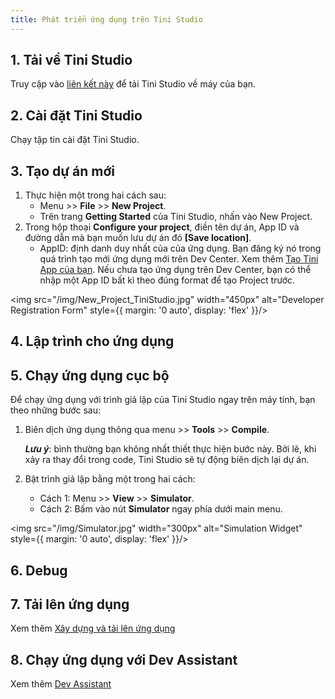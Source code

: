```yaml
---
title: Phát triển ứng dụng trên Tini Studio
---
```


## 1. Tải về Tini Studio
 
Truy cập vào [liên kết này](https://developers.tiki.vn/downloads) để tải Tini Studio về máy của bạn.

## 2. Cài đặt Tini Studio

Chạy tập tin cài đặt Tini Studio.

## 3. Tạo dự án mới

1. Thực hiện một trong hai cách sau:
   - Menu >> **File** >> **New Project**.
   - Trên trang **Getting Started** của Tini Studio, nhấn vào New Project.
2. Trong hộp thoại **Configure your project**, điền tên dự án, App ID và đường dẫn mà bạn muốn lưu dự án đó **[Save location]**.
   - AppID: định danh duy nhất của của ứng dụng. Bạn đăng ký nó trong quá trình tạo mới ứng dụng mới trên Dev Center. Xem thêm [Tạo Tini App của bạn](/docs/developer/introduce/create.md). Nếu chưa tạo ứng dụng trên Dev Center, bạn có thể nhập một App ID bất kì theo đúng format để tạo Project trước.

<img src="/img/New_Project_TiniStudio.jpg" width="450px" alt="Developer Registration Form" style={{ margin: '0 auto', display: 'flex' }}/>

## 4. Lập trình cho ứng dụng

## 5. Chạy ứng dụng cục bộ

Để chạy ứng dụng với trình giả lập của Tini Studio ngay trên máy tính, bạn theo những bước sau:
1. Biên dịch ứng dụng thông qua menu >> **Tools** >> **Compile**.

   ***Lưu ý***: bình thường bạn không nhất thiết thực hiện bước này. Bởi lẽ, khi xảy ra thay đổi trong code, Tini Studio sẽ tự động biên dịch lại dự án.
2. Bật trình giả lập bằng một trong hai cách:
   - Cách 1: Menu >> **View** >> **Simulator**.
   - Cách 2: Bấm vào nút **Simulator** ngay phía dưới main menu.

<img src="/img/Simulator.jpg" width="300px" alt="Simulation Widget" style={{ margin: '0 auto', display: 'flex' }}/>

## 6. Debug

## 7. Tải lên ứng dụng

Xem thêm [Xây dựng và tải lên ứng dụng](/docs/developer/introduce/upload.md)

## 8. Chạy ứng dụng với Dev Assistant

Xem thêm [Dev Assistant](/docs/developer/introduce/dev-assistant.md) 